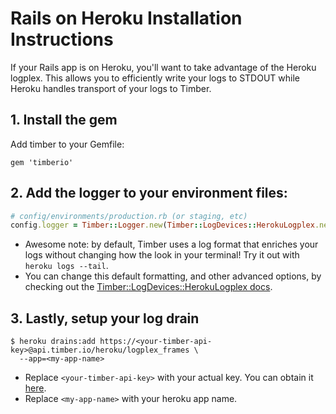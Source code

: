 # Rails on Heroku Installation Instructions

If your Rails app is on Heroku, you'll want to take advantage of the Heroku logplex. This allows you to efficiently write your logs to STDOUT while Heroku handles transport of your logs to Timber.

## 1. Install the gem

Add timber to your Gemfile:

```
gem 'timberio'
```

## 2. Add the logger to your environment files:

```ruby
# config/environments/production.rb (or staging, etc)
config.logger = Timber::Logger.new(Timber::LogDevices::HerokuLogplex.new)
```

* Awesome note: by default, Timber uses a log format that enriches your logs without changing how the look in your terminal! Try it out with `heroku logs --tail`.
* You can change this default formatting, and other advanced options, by checking out the [Timber::LogDevices::HerokuLogplex docs](http://www.rubydoc.info/github/timberio/timber-ruby/master/Timber/LogDevices/HerokuLogplex).

## 3. Lastly, setup your log drain

```console
$ heroku drains:add https://<your-timber-api-key>@api.timber.io/heroku/logplex_frames \
  --app=<my-app-name>
```

* Replace `<your-timber-api-key>` with your actual key. You can obtain it [here](https://timber.io).
* Replace `<my-app-name>` with your heroku app name.